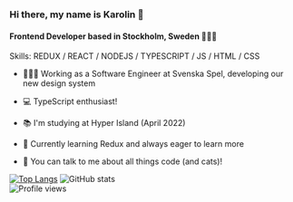 ### Hi there, my name is Karolin 👋 
####  Frontend Developer based in Stockholm, Sweden 👩🏼‍💻

Skills: REDUX / REACT / NODEJS / TYPESCRIPT / JS / HTML / CSS

- 👩🏼‍💻 Working as a Software Engineer at Svenska Spel, developing our new design system 

- 💻 TypeScript enthusiast!  

- 📚 I'm studying at Hyper Island (April 2022)

- 🌱 Currently learning Redux and always eager to learn more

- 💬 You can talk to me about all things code (and cats)!  


<!--[<img src='https://cdn.jsdelivr.net/npm/simple-icons@3.0.1/icons/github.svg' alt='github' height='40' fill='#fff'>](https://github.com/karolinfrennert)  [<img src='https://cdn.jsdelivr.net/npm/simple-icons@3.0.1/icons/linkedin.svg' alt='linkedin' height='40'>](https://www.linkedin.com/in/karolinfrennert/)  [<img src='https://cdn.jsdelivr.net/npm/simple-icons@3.0.1/icons/icloud.svg' alt='website' height='40'>](https://portfolio.frennert.com) --> 

[![Top Langs](https://github-readme-stats.vercel.app/api/top-langs/?username=karolinfrennert)](https://github.com/anuraghazra/github-readme-stats) ![GitHub stats](https://github-readme-stats.vercel.app/api?username=karolinfrennert&show_icons=true)  
![Profile views](https://gpvc.arturio.dev/karolinfrennert)  

